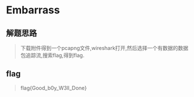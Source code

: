 # Embarrass

## 解题思路

> 下载附件得到一个pcapng文件,wireshark打开,然后选择一个有数据的数据包追踪流,搜索flag,得到flag.

## flag

> flag{Good_b0y_W3ll_Done}
